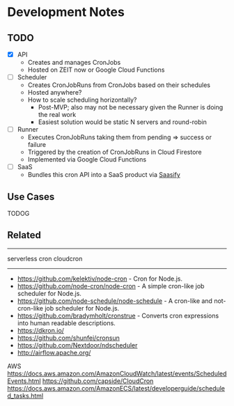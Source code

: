 # Development Notes

## TODO

- [x] API
  - Creates and manages CronJobs
  - Hosted on ZEIT now or Google Cloud Functions
- [ ] Scheduler
  - Creates CronJobRuns from CronJobs based on their schedules
  - Hosted anywhere?
  - How to scale scheduling horizontally?
    - Post-MVP; also may not be necessary given the Runner is doing the real work
    - Easiest solution would be static N servers and round-robin
- [ ] Runner
  - Executes CronJobRuns taking them from pending => success or failure
  - Triggered by the creation of CronJobRuns in Cloud Firestore
  - Implemented via Google Cloud Functions
- [ ] SaaS
  - Bundles this cron API into a SaaS product via [Saasify](https://saasify.sh)

## Use Cases

TODOG

## Related

---

serverless cron
cloudcron

---

- https://github.com/kelektiv/node-cron - Cron for Node.js.
- https://github.com/node-cron/node-cron - A simple cron-like job scheduler for Node.js.
- https://github.com/node-schedule/node-schedule - A cron-like and not-cron-like job scheduler for Node.js.
- https://github.com/bradymholt/cronstrue - Converts cron expressions into human readable descriptions.
- https://dkron.io/
- https://github.com/shunfei/cronsun
- https://github.com/Nextdoor/ndscheduler
- http://airflow.apache.org/

AWS https://docs.aws.amazon.com/AmazonCloudWatch/latest/events/ScheduledEvents.html
https://github.com/capside/CloudCron
https://docs.aws.amazon.com/AmazonECS/latest/developerguide/scheduled_tasks.html
